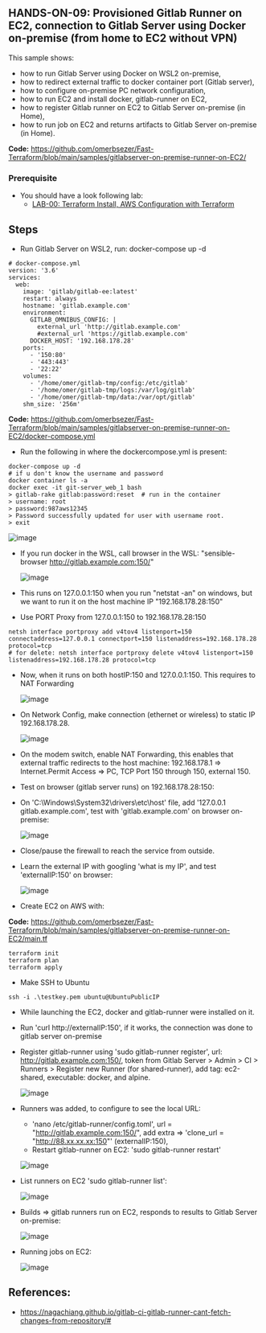 ## HANDS-ON-09: Provisioned Gitlab Runner on EC2, connection to Gitlab Server using Docker on-premise (from home to EC2 without VPN) 

This sample shows:
- how to run Gitlab Server using Docker on WSL2 on-premise,
- how to redirect external traffic to docker container port (Gitlab server),
- how to configure on-premise PC network configuration,
- how to run EC2 and install docker, gitlab-runner on EC2,
- how to register Gitlab runner on EC2 to Gitlab Server on-premise (in Home),
- how to run job on EC2 and returns artifacts to Gitlab Server on-premise (in Home).

**Code:** https://github.com/omerbsezer/Fast-Terraform/blob/main/samples/gitlabserver-on-premise-runner-on-EC2/

### Prerequisite

- You should have a look following lab: 
  - [LAB-00: Terraform Install, AWS Configuration with Terraform](https://github.com/omerbsezer/Fast-Terraform/blob/main/LAB00-Terraform-Install-AWS-Configuration.md)

## Steps

- Run Gitlab Server on WSL2, run: docker-compose up -d

```
# docker-compose.yml
version: '3.6'
services:
  web:
    image: 'gitlab/gitlab-ee:latest'
    restart: always
    hostname: 'gitlab.example.com'
    environment:
      GITLAB_OMNIBUS_CONFIG: |
        external_url 'http://gitlab.example.com'
        #external_url 'https://gitlab.example.com'
      DOCKER_HOST: '192.168.178.28'
    ports:
      - '150:80'
      - '443:443'
      - '22:22'
    volumes:
      - '/home/omer/gitlab-tmp/config:/etc/gitlab'
      - '/home/omer/gitlab-tmp/logs:/var/log/gitlab'
      - '/home/omer/gitlab-tmp/data:/var/opt/gitlab'
    shm_size: '256m'
```

**Code:** https://github.com/omerbsezer/Fast-Terraform/blob/main/samples/gitlabserver-on-premise-runner-on-EC2/docker-compose.yml

- Run the following in where the dockercompose.yml is present:

```
docker-compose up -d
# if u don't know the username and password
docker container ls -a
docker exec -it git-server_web_1 bash
> gitlab-rake gitlab:password:reset  # run in the container
> username: root
> password:987aws12345
> Password successfully updated for user with username root.
> exit
```

![image](https://github.com/omerbsezer/Fast-Terraform/assets/10358317/0c122fd7-645a-40c3-bfb6-799d9c2fcd82)

- If you run docker in the WSL, call browser in the WSL: "sensible-browser http://gitlab.example.com:150/"

  ![image](https://github.com/omerbsezer/Fast-Terraform/assets/10358317/f3e6d11a-6b6e-4ab6-a8c6-01c718090243)

- This runs on 127.0.0.1:150 when you run "netstat -an" on windows, but we want to run it on the host machine IP "192.168.178.28:150"
- Use PORT Proxy from 127.0.0.1:150 to 192.168.178.28:150

```
netsh interface portproxy add v4tov4 listenport=150 connectaddress=127.0.0.1 connectport=150 listenaddress=192.168.178.28 protocol=tcp
# for delete: netsh interface portproxy delete v4tov4 listenport=150 listenaddress=192.168.178.28 protocol=tcp
```

- Now, when it runs on both hostIP:150 and 127.0.0.1:150. This requires to NAT Forwarding

  ![image](https://github.com/omerbsezer/Fast-Terraform/assets/10358317/f1419f87-f3ef-4666-b4d8-9bb6fd3e0295)

- On Network Config, make connection (ethernet or wireless) to static IP 192.168.178.28.
  
  ![image](https://github.com/omerbsezer/Fast-Terraform/assets/10358317/437d7e0b-5a76-4a94-999b-a9c6dfc07f67)

- On the modem switch, enable NAT Forwarding, this enables that external traffic redirects to the host machine: 192.168.178.1 => Internet.Permit Access => PC, TCP Port 150 through 150, external 150.
 
- Test on browser (gitlab server runs) on 192.168.178.28:150:

- On 'C:\Windows\System32\drivers\etc\host' file, add '127.0.0.1 gitlab.example.com', test with 'gitlab.example.com' on browser on-premise:
  
  ![image](https://github.com/omerbsezer/Fast-Terraform/assets/10358317/2349083d-c9b2-4ad2-980a-24839d169e76)

- Close/pause the firewall to reach the service from outside.
- Learn the external IP with googling 'what is my IP', and test 'externalIP:150' on browser:

  ![image](https://github.com/omerbsezer/Fast-Terraform/assets/10358317/1a692453-4b6e-4bc6-9898-bfe31f28ee1d)

- Create EC2 on AWS with:

**Code:** https://github.com/omerbsezer/Fast-Terraform/blob/main/samples/gitlabserver-on-premise-runner-on-EC2/main.tf

```
terraform init
terraform plan
terraform apply
```

- Make SSH to Ubuntu

```
ssh -i .\testkey.pem ubuntu@UbuntuPublicIP
```

- While launching the EC2, docker and gitlab-runner were installed on it. 
- Run 'curl http://externalIP:150', if it works, the connection was done to gitlab server on-premise

- Register gitlab-runner using 'sudo gitlab-runner register', url: http://gitlab.example.com:150/, token from Gitlab Server > Admin > CI > Runners > Register new Runner (for shared-runner), add tag: ec2-shared, executable: docker, and alpine.

  ![image](https://github.com/omerbsezer/Fast-Terraform/assets/10358317/d6187256-775f-4abc-a76b-c81fa1b462fd)

- Runners was added, to configure to see the local URL:
  - 'nano /etc/gitlab-runner/config.toml', url = "http://gitlab.example.com:150/", add extra =>  'clone_url = "http://88.xx.xx.xx:150"' (externalIP:150), 
  - Restart gitlab-runner on EC2: 'sudo gitlab-runner restart'

  ![image](https://github.com/omerbsezer/Fast-Terraform/assets/10358317/8d97fbde-6e04-4038-bcbb-d7cafc1fb7c1)

- List runners on EC2 'sudo gitlab-runner list': 
  
  ![image](https://github.com/omerbsezer/Fast-Terraform/assets/10358317/b889a30a-1f0a-4668-b1a4-44633a448e46)
  
- Builds => gitlab runners run on EC2, responds to results to Gitlab Server on-premise: 
  
  ![image](https://github.com/omerbsezer/Fast-Terraform/assets/10358317/67e7e90f-caa1-462d-9125-02dd324519a6)
  
- Running jobs on EC2:

  ![image](https://github.com/omerbsezer/Fast-Terraform/assets/10358317/8964536b-5df5-427e-bb45-9091fc07ed29)

## References:
- https://nagachiang.github.io/gitlab-ci-gitlab-runner-cant-fetch-changes-from-repository/#

 
